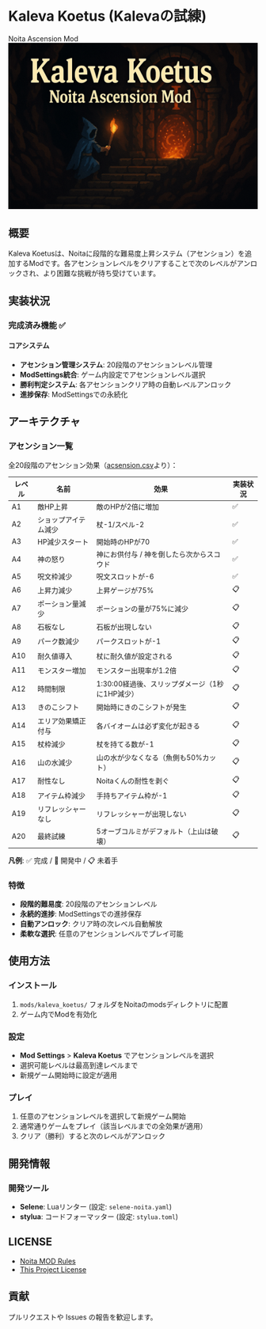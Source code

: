 # Kaleva Koetus (Kalevaの試練)

Noita Ascension Mod
![サムネイル](./docs/thumbnail.png)

## 概要

Kaleva Koetusは、Noitaに段階的な難易度上昇システム（アセンション）を追加するModです。各アセンションレベルをクリアすることで次のレベルがアンロックされ、より困難な挑戦が待ち受けています。

## 実装状況

### 完成済み機能 ✅

#### コアシステム

- **アセンション管理システム**: 20段階のアセンションレベル管理
- **ModSettings統合**: ゲーム内設定でアセンションレベル選択
- **勝利判定システム**: 各アセンションクリア時の自動レベルアンロック
- **進捗保存**: ModSettingsでの永続化

## アーキテクチャ

### アセンション一覧

全20段階のアセンション効果（[acsension.csv](docs/acsension.csv)より）：

| レベル | 名前 | 効果 | 実装状況 |
|--------|------|------|----------|
| A1 | 敵HP上昇 | 敵のHPが2倍に増加 | ✅ |
| A2 | ショップアイテム減少 | 杖-1/スペル-2 | ✅ |
| A3 | HP減少スタート | 開始時のHPが70 | ✅ |
| A4 | 神の怒り | 神にお供付与 / 神を倒したら次からスコウド | ✅ |
| A5 | 呪文枠減少 | 呪文スロットが-6 | ✅ |
| A6 | 上昇力減少 | 上昇ゲージが75% | 📋 |
| A7 | ポーション量減少 | ポーションの量が75%に減少 | 📋 |
| A8 | 石板なし | 石板が出現しない | 📋 |
| A9 | パーク数減少 | パークスロットが-1 | 📋 |
| A10 | 耐久値導入 | 杖に耐久値が設定される | 📋 |
| A11 | モンスター増加 | モンスター出現率が1.2倍 | 📋 |
| A12 | 時間制限 | 1:30:00経過後、スリップダメージ（1秒に1HP減少） | 📋 |
| A13 | きのこシフト | 開始時にきのこシフトが発生 | 📋 |
| A14 | エリア効果矯正付与 | 各バイオームは必ず変化が起きる | 📋 |
| A15 | 杖枠減少 | 杖を持てる数が-1 | 📋 |
| A16 | 山の水減少 | 山の水が少なくなる（魚側も50%カット） | 📋 |
| A17 | 耐性なし | Noitaくんの耐性を剥ぐ | 📋 |
| A18 | アイテム枠減少 | 手持ちアイテム枠が-1 | 📋 |
| A19 | リフレッシャーなし | リフレッシャーが出現しない | 📋 |
| A20 | 最終試練 | 5オーブコルミがデフォルト（上山は破壊） | 📋 |

**凡例**: ✅ 完成 / 🚧 開発中 / 📋 未着手

### 特徴

- **段階的難易度**: 20段階のアセンションレベル
- **永続的進捗**: ModSettingsでの進捗保存
- **自動アンロック**: クリア時の次レベル自動解放
- **柔軟な選択**: 任意のアセンションレベルでプレイ可能

## 使用方法

### インストール

1. `mods/kaleva_koetus/` フォルダをNoitaのmodsディレクトリに配置
2. ゲーム内でModを有効化

### 設定

- **Mod Settings** > **Kaleva Koetus** でアセンションレベルを選択
- 選択可能レベルは最高到達レベルまで
- 新規ゲーム開始時に設定が適用

### プレイ

1. 任意のアセンションレベルを選択して新規ゲーム開始
2. 通常通りゲームをプレイ（該当レベルまでの全効果が適用）
3. クリア（勝利）すると次のレベルがアンロック

## 開発情報

### 開発ツール

- **Selene**: Luaリンター (設定: `selene-noita.yaml`)
- **stylua**: コードフォーマッター (設定: `stylua.toml`)

## LICENSE

- [Noita MOD Rules](docs/NOITA_MOD_RULES.md)
- [This Project License](docs/LICENSE.md)

## 貢献

プルリクエストや Issues の報告を歓迎します。
